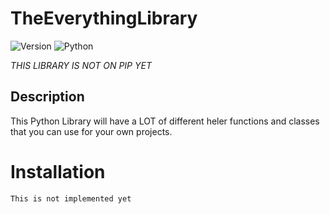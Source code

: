 # TheEverythingLibrary

![Version](https://img.shields.io/badge/version-0.1.0-blue)
![Python](https://img.shields.io/badge/python-3.6%2B-green)

*THIS LIBRARY IS NOT ON PIP YET*

## Description 
This Python Library will have a LOT of different heler functions and classes that you can use for your own projects.

# Installation
```bash
This is not implemented yet
```

